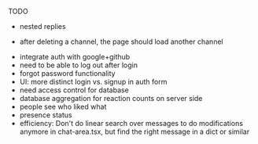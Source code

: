TODO
- nested replies
+ after deleting a channel, the page should load another channel
- integrate auth with google+github
- need to be able to log out after login
- forgot password functionality
- UI: more distinct login vs. signup in auth form
- need access control for database
- database aggregation for reaction counts on server side
- people see who liked what
- presence status
- efficiency: Don't do linear search over messages to do modifications anymore in chat-area.tsx, but find the right message in a dict or similar